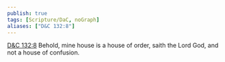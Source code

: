 ```yaml
---
publish: true
tags: [Scripture/DaC, noGraph]
aliases: ["D&C 132:8"]
---
```

[D&C 132:8](https://churchofjesuschrist.org/study/scriptures/dc-testament/dc/132?lang=eng&id=p8#p8) Behold, mine house is a house of order, saith the Lord God, and not a house of confusion.
